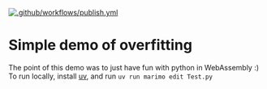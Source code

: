 [![.github/workflows/publish.yml](https://github.com/anstadnik/FV_demo/actions/workflows/publish.yml/badge.svg)](https://github.com/anstadnik/FV_demo/actions/workflows/publish.yml)

# Simple demo of overfitting

The point of this demo was to just have fun with python in WebAssembly :)
To run locally, install [uv](https://docs.astral.sh/uv/getting-started/installation/), and run `uv run marimo edit Test.py`
